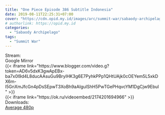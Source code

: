 ```yaml
---
title: "One Piece Episode 386 Subtitle Indonesia"
date: 2019-08-11T22:25:31+07:00
cover: "https://cdn.opid.my.id/images/arc/summit-war/sabaody-archipelago.webp" # Optional, cover
# authorlink: https://opid.my.id
categories:
  - "Sabaody Archipelago"
tags:
  - "Summit War"
---
```

<div class="ui menu violet borderless inverted">
  <div class="header item active">
        Stream:
    </div>
  <a class="active item" data-tab="google">
    <i class="google drive icon"></i> Google
  </a>
  <a class="item nounderline" data-tab="mirror">
    <i class="odnoklassniki icon"></i> Mirror
  </a>
</div>
<div class="ui bottom attached tab segment active" style="border:0 !important;" data-tab="google">
{{< iframe link="https://www.blogger.com/video.g?token=AD6v5dxK3gwApEBx-ba7x0l9d4L8ducAAsuGu9BrylHK3g6E7PyhkPPp1QHtUAjk0cOEYem5L5xkDX6m-l5GnXmJfcGn4pDsSEpwT3XoBh9aAIguIShH5PwTGePHqvcYM1DgCjw9EbuI" >}}
</div>
<div class="ui bottom attached tab segment" style="border:0 !important;" data-tab="mirror">
{{< iframe link="https://ok.ru/videoembed/2174201694966" >}}
</div>
<div class="ui menu violet borderless inverted">
  <div class="header item active">
        Downloads:
    </div>
  <a class="item nounderline" href="https://ouo.io/vEEjRY" target="_blank" rel="dofollow"><i class="google drive icon"></i>
    Average 480p</a>
</div>